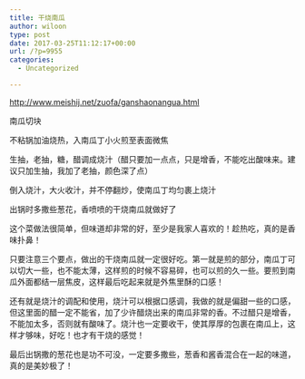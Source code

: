 ```yaml
---
title: 干烧南瓜
author: wiloon
type: post
date: 2017-03-25T11:12:17+00:00
url: /?p=9955
categories:
  - Uncategorized

---
```

http://www.meishij.net/zuofa/ganshaonangua.html


南瓜切块

不粘锅加油烧热，入南瓜丁小火煎至表面微焦

生抽，老抽，糖，醋调成烧汁（醋只要加一点点，只是增香，不能吃出酸味来。建议只加生抽，我加了老抽，颜色深了点）

倒入烧汁，大火收汁，并不停翻炒，使南瓜丁均匀裹上烧汁

出锅时多撒些葱花，香喷喷的干烧南瓜就做好了

这个菜做法很简单，但味道却非常的好，至少是我家人喜欢的！趁热吃，真的是香味扑鼻！

只要注意三个要点，做出的干烧南瓜就一定很好吃。第一就是煎的部分，南瓜丁可以切大一些，也不能太薄，这样煎的时候不容易碎，也可以煎的久一些。要煎到南瓜外面都结一层焦皮，这样最后吃起来就是外焦里酥的口感！

还有就是烧汁的调配和使用，烧汁可以根据口感调，我做的就是偏甜一些的口感，但这里面的醋一定不能省，加了少许醋烧出来的南瓜非常的香。不过醋只是增香，不能加太多，否则就有酸味了。烧汁也一定要收干，使其厚厚的包裹在南瓜上，这样才够味，好吃！也才有干烧的感觉！

最后出锅撒的葱花也是功不可没，一定要多撒些，葱香和酱香混合在一起的味道，真的是美妙极了！